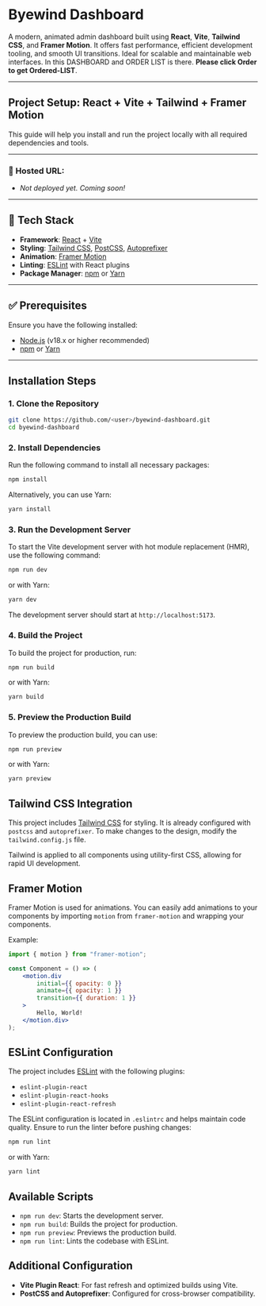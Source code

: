# Byewind Dashboard

A modern, animated admin dashboard built using **React**, **Vite**, **Tailwind CSS**, and **Framer Motion**. It offers fast performance, efficient development tooling, and smooth UI transitions. Ideal for scalable and maintainable web interfaces.
In this DASHBOARD and ORDER LIST is there. 
**Please click Order to get Ordered-LIST**.

---

## Project Setup: React + Vite + Tailwind + Framer Motion

This guide will help you install and run the project locally with all required dependencies and tools.

---

### 🔗 Hosted URL:

- _Not deployed yet. Coming soon!_

---

## 🧰 Tech Stack

- **Framework**: [React](https://reactjs.org/) + [Vite](https://vitejs.dev/)
- **Styling**: [Tailwind CSS](https://tailwindcss.com/), [PostCSS](https://postcss.org/), [Autoprefixer](https://github.com/postcss/autoprefixer)
- **Animation**: [Framer Motion](https://www.framer.com/motion/)
- **Linting**: [ESLint](https://eslint.org/) with React plugins
- **Package Manager**: [npm](https://www.npmjs.com/) or [Yarn](https://yarnpkg.com/)

---

## ✅ Prerequisites

Ensure you have the following installed:

- [Node.js](https://nodejs.org/) (v18.x or higher recommended)
- [npm](https://www.npmjs.com/) or [Yarn](https://yarnpkg.com/)

---

## Installation Steps

### 1. Clone the Repository

```bash
git clone https://github.com/<user>/byewind-dashboard.git
cd byewind-dashboard
```

### 2. Install Dependencies

Run the following command to install all necessary packages:

```bash
npm install
```

Alternatively, you can use Yarn:

```bash
yarn install
```

### 3. Run the Development Server

To start the Vite development server with hot module replacement (HMR), use the following command:

```bash
npm run dev
```

or with Yarn:

```bash
yarn dev
```

The development server should start at `http://localhost:5173`.

### 4. Build the Project

To build the project for production, run:

```bash
npm run build
```

or with Yarn:

```bash
yarn build
```

### 5. Preview the Production Build

To preview the production build, you can use:

```bash
npm run preview
```

or with Yarn:

```bash
yarn preview
```

## Tailwind CSS Integration

This project includes [Tailwind CSS](https://tailwindcss.com/) for styling. It is already configured with `postcss` and `autoprefixer`. To make changes to the design, modify the `tailwind.config.js` file.

Tailwind is applied to all components using utility-first CSS, allowing for rapid UI development.

## Framer Motion

Framer Motion is used for animations. You can easily add animations to your components by importing `motion` from `framer-motion` and wrapping your components.

Example:

```jsx
import { motion } from "framer-motion";

const Component = () => (
	<motion.div
		initial={{ opacity: 0 }}
		animate={{ opacity: 1 }}
		transition={{ duration: 1 }}
	>
		Hello, World!
	</motion.div>
);
```

## ESLint Configuration

The project includes [ESLint](https://eslint.org/) with the following plugins:

- `eslint-plugin-react`
- `eslint-plugin-react-hooks`
- `eslint-plugin-react-refresh`

The ESLint configuration is located in `.eslintrc` and helps maintain code quality. Ensure to run the linter before pushing changes:

```bash
npm run lint
```

or with Yarn:

```bash
yarn lint
```

## Available Scripts

- `npm run dev`: Starts the development server.
- `npm run build`: Builds the project for production.
- `npm run preview`: Previews the production build.
- `npm run lint`: Lints the codebase with ESLint.

## Additional Configuration

- **Vite Plugin React**: For fast refresh and optimized builds using Vite.
- **PostCSS and Autoprefixer**: Configured for cross-browser compatibility.

